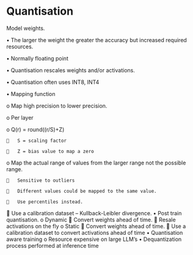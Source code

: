 # Quantisation
Model weights.

•	The larger the weight the greater the accuracy but increased required resources.

•	Normally floating point

•	Quantisation rescales weights and/or activations.

•	Quantisation often uses INT8, INT4

•	Mapping function

  o 	Map high precision to lower precision.

  o	Per layer
  
  o	Q(r) = round((r/S)+Z)
  
    	S = scaling factor
    
    	Z = bias value to map a zero
    
  o	Map the actual range of values from the larger range not the possible range.
  
    	Sensitive to outliers

    	Different values could be mapped to the same value.

    	Use percentiles instead.

	Use a calibration dataset – Kullback-Leibler divergence.
•	Post train quantisation.
o	Dynamic
	Convert weights ahead of time.
	Resale activations on the fly
o	Static
	Convert weights ahead of time.
	Use a calibration dataset to convert activations ahead of time
•	Quantisation aware training
o	Resource expensive on large LLM’s
•	Dequantization process performed at inference time
